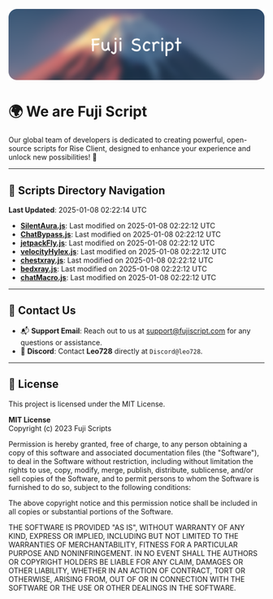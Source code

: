 ![Banner](.github/b.webp)

# 🌍 **We are Fuji Script**

Our global team of developers is dedicated to creating powerful, open-source scripts for Rise Client, designed to enhance your experience and unlock new possibilities! 🌟

---
<!-- SCRIPTS_NAVIGATION_START -->
## 📂 **Scripts Directory Navigation**

**Last Updated**: 2025-01-08 02:22:14 UTC

- **[SilentAura.js](scripts/SilentAura.js)**: Last modified on 2025-01-08 02:22:12 UTC
- **[ChatBypass.js](scripts/ChatBypass.js)**: Last modified on 2025-01-08 02:22:12 UTC
- **[jetpackFly.js](scripts/jetpackFly.js)**: Last modified on 2025-01-08 02:22:12 UTC
- **[velocityHylex.js](scripts/velocityHylex.js)**: Last modified on 2025-01-08 02:22:12 UTC
- **[chestxray.js](scripts/chestxray.js)**: Last modified on 2025-01-08 02:22:12 UTC
- **[bedxray.js](scripts/bedxray.js)**: Last modified on 2025-01-08 02:22:12 UTC
- **[chatMacro.js](scripts/chatMacro.js)**: Last modified on 2025-01-08 02:22:12 UTC

<!-- SCRIPTS_NAVIGATION_END -->

---

## 💬 **Contact Us**  
- 📬 **Support Email**: Reach out to us at [support@fujiscript.com](mailto:support@fujiscript.com) for any questions or assistance.  
- 💬 **Discord**: Contact **Leo728** directly at `Discord@leo728`.

---

## 📜 **License**

This project is licensed under the MIT License.  

**MIT License**  
Copyright (c) 2023 Fuji Scripts  

Permission is hereby granted, free of charge, to any person obtaining a copy of this software and associated documentation files (the "Software"), to deal in the Software without restriction, including without limitation the rights to use, copy, modify, merge, publish, distribute, sublicense, and/or sell copies of the Software, and to permit persons to whom the Software is furnished to do so, subject to the following conditions:  

The above copyright notice and this permission notice shall be included in all copies or substantial portions of the Software.  

THE SOFTWARE IS PROVIDED "AS IS", WITHOUT WARRANTY OF ANY KIND, EXPRESS OR IMPLIED, INCLUDING BUT NOT LIMITED TO THE WARRANTIES OF MERCHANTABILITY, FITNESS FOR A PARTICULAR PURPOSE AND NONINFRINGEMENT. IN NO EVENT SHALL THE AUTHORS OR COPYRIGHT HOLDERS BE LIABLE FOR ANY CLAIM, DAMAGES OR OTHER LIABILITY, WHETHER IN AN ACTION OF CONTRACT, TORT OR OTHERWISE, ARISING FROM, OUT OF OR IN CONNECTION WITH THE SOFTWARE OR THE USE OR OTHER DEALINGS IN THE SOFTWARE.  

